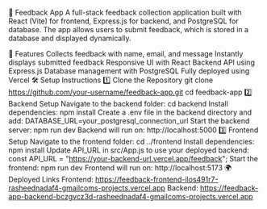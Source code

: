 📝 Feedback App
A full-stack feedback collection application built with React (Vite) for frontend, Express.js for backend, and PostgreSQL for database. The app allows users to submit feedback, which is stored in a database and displayed dynamically.

🚀 Features
Collects feedback with name, email, and message
Instantly displays submitted feedback
Responsive UI with React
Backend API using Express.js
Database management with PostgreSQL
Fully deployed using Vercel
🛠️ Setup Instructions
1️⃣ Clone the Repository
git clone https://github.com/your-username/feedback-app.git
cd feedback-app
2️⃣ Backend Setup
Navigate to the backend folder:
cd backend
Install dependencies:
npm install
Create a .env file in the backend directory and add:
DATABASE_URL=your_postgresql_connection_url
Start the backend server:
npm run dev
Backend will run on: http://localhost:5000
3️⃣ Frontend Setup
Navigate to the frontend folder:
cd ../frontend
Install dependencies:
npm install
Update API_URL in src/App.js to use your deployed backend:
const API_URL = "https://your-backend-url.vercel.app/feedback";
Start the frontend:
npm run dev
Frontend will run on: http://localhost:5173
🌍 Deployed Links
Frontend: https://feedback-frontend-ilos491r7-rasheednadaf4-gmailcoms-projects.vercel.app
Backend: https://feedback-app-backend-bczgvcz3d-rasheednadaf4-gmailcoms-projects.vercel.app
